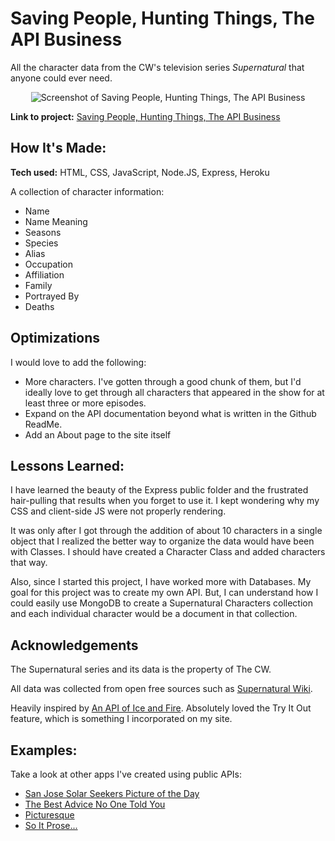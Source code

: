 # Saving People, Hunting Things, The API Business
All the character data from the CW's television series *Supernatural* that anyone could ever need.

<p align="center">
<img alt="Screenshot of Saving People, Hunting Things, The API Business" src="https://user-images.githubusercontent.com/111663583/201507344-ad0ea063-1408-4794-ad52-dde4f7f3b189.gif"></img>
</p>

**Link to project:** [Saving People, Hunting Things, The API Business](https://supernatural-api.cyclic.app/)

## How It's Made:

**Tech used:** HTML, CSS, JavaScript, Node.JS, Express, Heroku

A collection of character information:

- Name
- Name Meaning
- Seasons
- Species
- Alias
- Occupation
- Affiliation
- Family
- Portrayed By
- Deaths

## Optimizations

I would love to add the following:
- More characters. I've gotten through a good chunk of them, but I'd ideally love to get through all characters that appeared in the show for at least three or more episodes.
- Expand on the API documentation beyond what is written in the Github ReadMe.
- Add an About page to the site itself

## Lessons Learned:
I have learned the beauty of the Express public folder and the frustrated hair-pulling that results when you forget to use it. I kept wondering why my CSS and client-side JS were not properly rendering. 

It was only after I got through the addition of about 10 characters in a single object that I realized the better way to organize the data would have been with Classes. I should have created a Character Class and added characters that way.

Also, since I started this project, I have worked more with Databases. My goal for this project was to create my own API. But, I can understand how I could easily use MongoDB to create a Supernatural Characters collection and each individual character would be a document in that collection.

## Acknowledgements
The Supernatural series and its data is the property of The CW.

All data was collected from open free sources such as [Supernatural Wiki](https://supernatural.fandom.com/wiki/Supernatural_Wiki).

Heavily inspired by [An API of Ice and Fire](https://anapioficeandfire.com/). Absolutely loved the Try It Out feature, which is something I incorporated on my site.

## Examples:
Take a look at other apps I've created using public APIs:

- [San Jose Solar Seekers Picture of the Day](https://github.com/nicoledicochea/nasa-picture-of-the-day)
- [The Best Advice No One Told You](https://github.com/nicoledicochea/advice-bot)
- [Picturesque](https://github.com/nicoledicochea/picturesque-pixabay-api)
- [So It Prose...](https://github.com/nicoledicochea/poetry-api)
